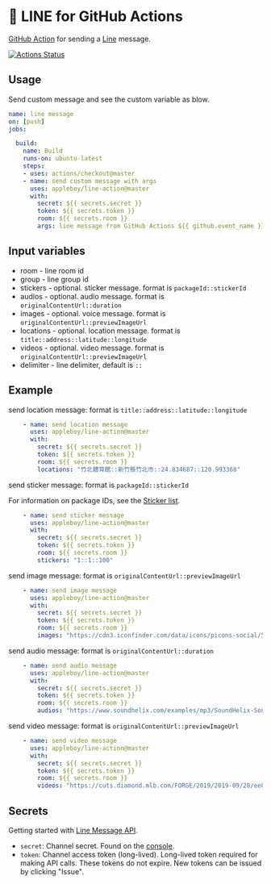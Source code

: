 # 🚀 LINE for GitHub Actions

[GitHub Action](https://developer.github.com/actions/) for sending a [Line](https://developers.line.biz/en/docs/messaging-api/overview/) message.

[![Actions Status](https://github.com/appleboy/line-action/workflows/line%20message/badge.svg)](https://github.com/appleboy/line-action/actions)

## Usage

Send custom message and see the custom variable as blow.

```yml
name: line message
on: [push]
jobs:

  build:
    name: Build
    runs-on: ubuntu-latest
    steps:
    - uses: actions/checkout@master
    - name: send custom message with args
      uses: appleboy/line-action@master
      with:
        secret: ${{ secrets.secret }}
        token: ${{ secrets.token }}
        room: ${{ secrets.room }}
        args: line message from GitHub Actions ${{ github.event_name }} event.
```

## Input variables

* room - line room id
* group - line group id
* stickers - optional. sticker message. format is `packageId::stickerId`
* audios - optional. audio message. format is `originalContentUrl::duration`
* images - optional. voice message. format is `originalContentUrl::previewImageUrl`
* locations - optional. location message. format is `title::address::latitude::longitude`
* videos - optional. video message. format is `originalContentUrl::previewImageUrl`
* delimiter - line delimiter, default is `::`

## Example

send location message: format is `title::address::latitude::longitude`

```yaml
    - name: send location message
      uses: appleboy/line-action@master
      with:
        secret: ${{ secrets.secret }}
        token: ${{ secrets.token }}
        room: ${{ secrets.room }}
        locations: "竹北體育館::新竹縣竹北市::24.834687::120.993368"
```

send sticker message: format is `packageId::stickerId`

For information on package IDs, see the [Sticker list](https://developers.line.biz/media/messaging-api/sticker_list.pdf).

```yaml
    - name: send sticker message
      uses: appleboy/line-action@master
      with:
        secret: ${{ secrets.secret }}
        token: ${{ secrets.token }}
        room: ${{ secrets.room }}
        stickers: "1::1::100"
```

send image message: format is `originalContentUrl::previewImageUrl`

```yaml
    - name: send image message
      uses: appleboy/line-action@master
      with:
        secret: ${{ secrets.secret }}
        token: ${{ secrets.token }}
        room: ${{ secrets.room }}
        images: "https://cdn3.iconfinder.com/data/icons/picons-social/57/16-apple-128.png"
```

send audio message: format is `originalContentUrl::duration`

```yaml
    - name: send audio message
      uses: appleboy/line-action@master
      with:
        secret: ${{ secrets.secret }}
        token: ${{ secrets.token }}
        room: ${{ secrets.room }}
        audios: "https://www.soundhelix.com/examples/mp3/SoundHelix-Song-1.mp3::20"
```

send video message: format is `originalContentUrl::previewImageUrl`

```yaml
    - name: send video message
      uses: appleboy/line-action@master
      with:
        secret: ${{ secrets.secret }}
        token: ${{ secrets.token }}
        room: ${{ secrets.room }}
        videos: "https://cuts.diamond.mlb.com/FORGE/2019/2019-09/28/ee8d662f-8984c7b1-2fc40a58-csvm-diamondx64-asset_1280x720_59_4000K.mp4"
```

## Secrets

Getting started with [Line Message API](https://developers.line.biz/en/reference/messaging-api).

* `secret`: Channel secret. Found on the [console](https://developers.line.biz/console/).
* `token`: Channel access token (long-lived). Long-lived token required for making API calls. These tokens do not expire. New tokens can be issued by clicking "Issue".
